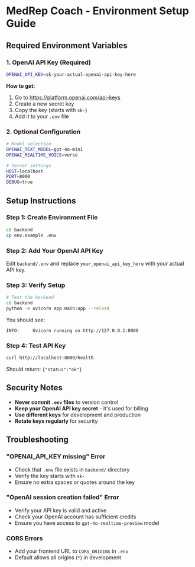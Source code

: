 # MedRep Coach - Environment Setup Guide

## Required Environment Variables

### 1. OpenAI API Key (Required)
```bash
OPENAI_API_KEY=sk-your-actual-openai-api-key-here
```

**How to get:**
1. Go to https://platform.openai.com/api-keys
2. Create a new secret key
3. Copy the key (starts with `sk-`)
4. Add it to your `.env` file

### 2. Optional Configuration
```bash
# Model selection
OPENAI_TEXT_MODEL=gpt-4o-mini
OPENAI_REALTIME_VOICE=verse

# Server settings
HOST=localhost
PORT=8000
DEBUG=true
```

## Setup Instructions

### Step 1: Create Environment File
```bash
cd backend
cp env.example .env
```

### Step 2: Add Your OpenAI API Key
Edit `backend/.env` and replace `your_openai_api_key_here` with your actual API key.

### Step 3: Verify Setup
```bash
# Test the backend
cd backend
python -m uvicorn app.main:app --reload
```

You should see:
```
INFO:     Uvicorn running on http://127.0.0.1:8000
```

### Step 4: Test API Key
```bash
curl http://localhost:8000/health
```

Should return: `{"status":"ok"}`

## Security Notes

- **Never commit `.env` files** to version control
- **Keep your OpenAI API key secret** - it's used for billing
- **Use different keys** for development and production
- **Rotate keys regularly** for security

## Troubleshooting

### "OPENAI_API_KEY missing" Error
- Check that `.env` file exists in `backend/` directory
- Verify the key starts with `sk-`
- Ensure no extra spaces or quotes around the key

### "OpenAI session creation failed" Error
- Verify your API key is valid and active
- Check your OpenAI account has sufficient credits
- Ensure you have access to `gpt-4o-realtime-preview` model

### CORS Errors
- Add your frontend URL to `CORS_ORIGINS` in `.env`
- Default allows all origins (`*`) in development
